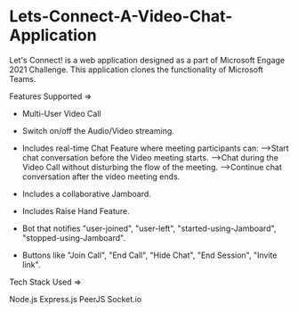 # Lets-Connect-A-Video-Chat-Application

Let's Connect! is a web application designed as a part of Microsoft Engage 2021 Challenge.
This application clones the functionality of Microsoft Teams.

Features Supported =>

* Multi-User Video Call

* Switch on/off the Audio/Video streaming.

* Includes real-time Chat Feature where meeting participants can:
-->Start chat conversation before the Video meeting starts.
-->Chat during the Video Call without disturbing the flow of the meeting.
-->Continue chat conversation after the video meeting ends.

* Includes a collaborative Jamboard.

* Includes Raise Hand Feature.

* Bot that notifies "user-joined", "user-left", "started-using-Jamboard", "stopped-using-Jamboard".

* Buttons like "Join Call", "End Call", "Hide Chat", "End Session", "Invite link".


Tech Stack Used =>

Node.js
Express.js
PeerJS
Socket.io
